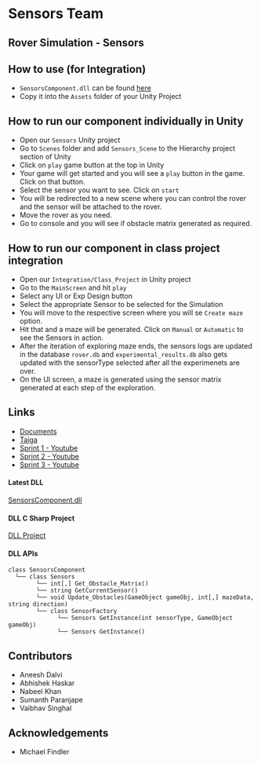 # Sensors Team

## Rover Simulation - Sensors

## How to use (for Integration)
- `SensorsComponent.dll` can be found [here](https://github.com/aneeshdalvi/SER574_sensors/tree/master/Assets/Scenes)
- Copy it into the `Assets` folder of your Unity Project 

## How to run our component individually in Unity 
- Open our `Sensors` Unity project
- Go to `Scenes` folder and add `Sensors_Scene` to the Hierarchy project section of Unity
- Click on `play` game button at the top in Unity
- Your game will get started and you will see a `play` button in the game. Click on that button.
- Select the sensor you want to see. Click on `start`
- You will be redirected to a new scene where you can control the rover and the sensor will be attached to the rover. 
- Move the rover as you need.
- Go to console and you will see if obstacle matrix generated as required.

## How to run our component in class project integration
- Open our `Integration/Class_Project` in Unity project
- Go to the `MainScreen` and hit `play` 
- Select any UI or Exp Design button
- Select the appropriate Sensor to be selected for the Simulation
- You will move to the respective screen where you will se `Create maze` option.
- Hit that and a maze will be generated. Click on `Manual` or `Automatic` to see the Sensors in action.
- After the iteration of exploring maze ends, the sensors logs are updated in the database `rover.db` and `experimental_results.db` also gets updated with the sensorType selected after all the experimenets are over.
- On the UI screen, a maze is generated using the sensor matrix generated at each step of the exploration.

## Links
- [Documents](https://drive.google.com/drive/folders/1kBlclT7c7DjnoQ3Ft-jvjoEezcS963Ue)
- [Taiga](https://tree.taiga.io/project/aneeshdalvi-ser574-sensors-team/timeline)
- [Sprint 1 - Youtube](https://www.youtube.com/watch?v=UtyDW7NFZY0&feature=youtu.be)
- [Sprint 2 - Youtube](https://www.youtube.com/watch?v=wXnqaxV8J8E)
- [Sprint 3 - Youtube](https://www.youtube.com/watch?v=HyUoxhcbemw&feature=youtu.be)

#### Latest DLL
[SensorsComponent.dll](/Sensors/Sensors/Assets/Scenes/)

#### DLL C Sharp Project
[DLL Project](/Sensors/Sensors/Assets/Dll_Library_Project/)

#### DLL APIs
```
class SensorsComponent
  └── class Sensors
        └── int[,] Get_Obstacle_Matrix() 
        └── string GetCurrentSensor()
        └── void Update_Obstacles(GameObject gameObj, int[,] mazeData, string direction)
        └── class SensorFactory
              └── Sensors GetInstance(int sensorType, GameObject gameObj)
              └── Sensors GetInstance() 
  ```
  
## Contributors
- Aneesh Dalvi
- Abhishek Haskar
- Nabeel Khan
- Sumanth Paranjape
- Vaibhav Singhal

## Acknowledgements
- Michael Findler
